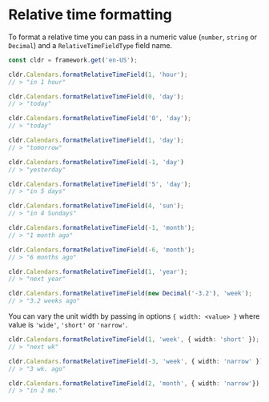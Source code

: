 # Relative time formatting

To format a relative time you can pass in a numeric value (`number`, `string` or `Decimal`) and a `RelativeTimeFieldType` field name.

```typescript
const cldr = framework.get('en-US');

cldr.Calendars.formatRelativeTimeField(1, 'hour');
// > "in 1 hour"

cldr.Calendars.formatRelativeTimeField(0, 'day');
// > "today"

cldr.Calendars.formatRelativeTimeField('0', 'day');
// > "today"

cldr.Calendars.formatRelativeTimeField(1, 'day');
// > "tomorrow"

cldr.Calendars.formatRelativeTimeField(-1, 'day')
// > "yesterday"

cldr.Calendars.formatRelativeTimeField('5', 'day');
// > "in 5 days"

cldr.Calendars.formatRelativeTimeField(4, 'sun');
// > "in 4 Sundays"

cldr.Calendars.formatRelativeTimeField(-1, 'month');
// > "1 month ago"

cldr.Calendars.formatRelativeTimeField(-6, 'month');
// > "6 months ago"

cldr.Calendars.formatRelativeTimeField(1, 'year');
// > "next year"

cldr.Calendars.formatRelativeTimeField(new Decimal('-3.2'), 'week');
// > "3.2 weeks ago"
```

You can vary the unit width by passing in options `{ width: <value> }` where value is `'wide'`, `'short'` or `'narrow'`.

```typescript
cldr.Calendars.formatRelativeTimeField(1, 'week', { width: 'short' });
// > "next wk"

cldr.Calendars.formatRelativeTimeField(-3, 'week', { width: 'narrow' });
// > "3 wk. ago"

cldr.Calendars.formatRelativeTimeField(2, 'month', { width: 'narrow'});
// > "in 2 mo."
```

